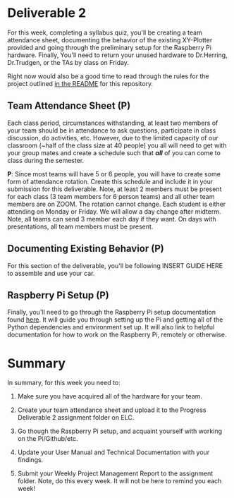 # Deliverable 2

For this week, completing a syllabus quiz, you'll be creating a team attendance sheet, documenting the behavior of the existing XY-Plotter provided and going through the preliminary setup for the Raspberry Pi hardware. Finally, You'll need to return your unused hardware to Dr.Herring, Dr.Trudgen, or the TAs by class on Friday.

Right now would also be a good time to read through the rules for the project outlined [in the README](../README.md) for this repository.

## Team Attendance Sheet (P)

Each class period, circumstances withstanding, at least two members of your team should be in attendance to ask questions, participate in class discussion, do activities, etc. However, due to the limited capacity of our classroom (~half of the class size at 40 people) you all will need to get with your group mates and create a schedule such that ***all*** of you can come to class during the semester. 

**P**: Since most teams will have 5 or 6 people, you will have to create some form of attendance rotation. Create this schedule and include it in your submission for this deliverable.  Note, at least 2 members must be present for each class (3 team members for 6 person teams) and all other team members are on ZOOM.  The rotation cannot change.  Each student is either attending on Monday or Friday.  We will allow a day change after midterm.  Note, all teams can send 3 member each day if they want.  On days with presentations, all team members must be present.  

## Documenting Existing Behavior (P)

For this section of the deliverable, you'll be following INSERT GUIDE HERE to assemble and use your car.


## Raspberry Pi Setup (P)

Finally, you'll need to go through the Raspberry Pi setup documentation found [here](setup/pi_setup.md). It will guide you through setting up the Pi and getting all of the Python dependencies and environment set up. It will also link to helpful documentation for how to work on the Raspberry Pi, remotely or otherwise.

# Summary

In summary, for this week you need to:

1. Make sure you have acquired all of the hardware for your team.

2. Create your team attendance sheet and upload it to the Progress Deliverable 2 assignment folder on ELC.

3. Go though the Raspberry Pi setup, and acquaint yourself with working on the Pi/Github/etc.

4. Update your User Manual and Technical Documentation with your findings.

5. Submit your Weekly Project Management Report to the assignment folder.  Note, do this every week.  It will not be here to remind you each week!
